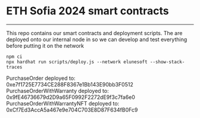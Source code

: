 # ETH Sofia 2024 smart contracts 
___
This repo contains our smart contracts and deployment scripts.
The are deployed onto our internal node in so we can develop and test everything before putting it on the network

```shell
npm ci
npx hardhat run scripts/deploy.js --network elunesoft --show-stack-traces
```
PurchaseOrder deployed to: 0xe7f1725E7734CE288F8367e1Bb143E90bb3F0512
PurchaseOrderWithWarranty deployed to: 0x9fE46736679d2D9a65F0992F2272dE9f3c7fa6e0
PurchaseOrderWithWarrantyNFT deployed to: 0xCf7Ed3AccA5a467e9e704C703E8D87F634fB0Fc9
